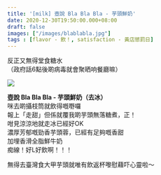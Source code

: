 ```yaml
---
title: '[milk] 壺說 Bla Bla Bla - 芋頭鮮奶'
date: 2020-12-30T19:50:00.000+08:00
draft: false
images: ["/images/blablabla.jpg"]
tags : [flavor - 飲！, satisfaction - 黃店懲罰日]
---
```


反正又無得堂食糖水  
（政府話6點後啲病毒就會聚晒响餐廳嘛）  

![](/images/blablabla.jpg)
  
**壺說 Bla Bla Bla - 芋頭鮮奶（去冰）**  
咪去啲攝枝筒就飲得嘅嘢囉  
報上「走甜」但係就覆我啲芋頭無落糖煮，正！  
咁見涼涼地就走冰已經好OK  
濃厚芳郁嘅勁香芋頭蓉，已經有足夠嘅香甜  
加埋香滑全脂鮮牛奶  
痴線！好L好飲啊！！！  
  
無得去臺灣食大甲芋頭就唯有飲返杯嚟慰藉吓心靈啦～  
